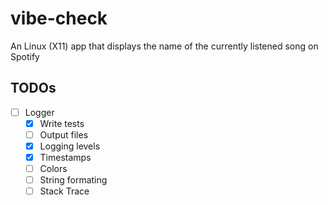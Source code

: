 # vibe-check
An Linux (X11) app that displays the name of the currently listened song on Spotify

## TODOs
- [ ] Logger
    - [x] Write tests
    - [ ] Output files
    - [x] Logging levels
    - [x] Timestamps
    - [ ] Colors
    - [ ] String formating
    - [ ] Stack Trace
